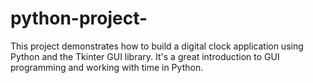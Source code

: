 # python-project-
This project demonstrates how to build a digital clock application using Python and the Tkinter GUI library.  It's a great introduction to GUI programming and working with time in Python.
